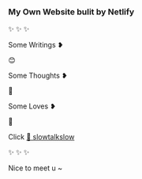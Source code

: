 ### My Own Website bulit by Netlify 

✨ ✨ ✨ 

Some Writings ❥

😊

Some Thoughts ❥

🤔

Some Loves ❥

🥰

Click  [🔗 slowtalkslow ](https://slowtalkslow.netlify.app/)

✨ ✨ ✨ 

Nice to meet u ~
